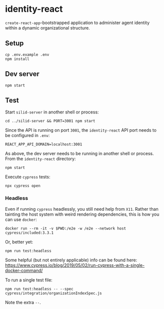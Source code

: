 identity-react
==============

`create-react-app`-bootstrapped application to administer agent identity within a dynamic organizational structure.


## Setup

```
cp .env.example .env
npm install
```

## Dev server

```
npm start
```

## Test

Start `silid-server` in another shell or process:

```
cd ../silid-server && PORT=3001 npm start
```

Since the API is running on port `3001`, the `identity-react` API port needs to be configured in `.env`:

```
REACT_APP_API_DOMAIN=localhost:3001
```

As above, the dev server needs to be running in another shell or process. From the `identity-react` directory:

```
npm start
```

Execute `cypress` tests:

```
npx cypress open
```

### Headless

Even if running `cypress` headlessly, you still need help from `X11`. Rather than tainting the host system with weird rendering dependencies, this is how you can use `docker`:

```
docker run --rm -it -v $PWD:/e2e -w /e2e --network host cypress/included:3.3.1
```

Or, better yet:

```
npm run test:headless
```

Some helpful (but not entirely applicable) info can be found here: https://www.cypress.io/blog/2019/05/02/run-cypress-with-a-single-docker-command/


To run a single test file:

```
npm run test:headless -- --spec cypress/integration/organizationIndexSpec.js
```

Note the extra `--`.


